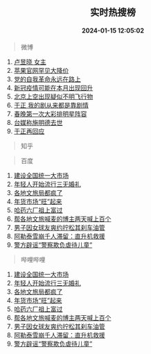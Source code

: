 <div align="center"><h2>实时热搜榜</h2><h4>2024-01-15 12:05:02</h4></div>

> 微博  

1. [卢昱晓 女主](https://s.weibo.com/weibo?q=%E5%8D%A2%E6%98%B1%E6%99%93%20%E5%A5%B3%E4%B8%BB&t=31&band_rank=1&Refer=top)<br />
2. [苹果官网罕见大降价](https://s.weibo.com/weibo?q=%23%E8%8B%B9%E6%9E%9C%E5%AE%98%E7%BD%91%E7%BD%95%E8%A7%81%E5%A4%A7%E9%99%8D%E4%BB%B7%23&t=31&band_rank=2&Refer=top)<br />
3. [党的自我革命永远在路上](https://s.weibo.com/weibo?q=%23%E5%85%9A%E7%9A%84%E8%87%AA%E6%88%91%E9%9D%A9%E5%91%BD%E6%B0%B8%E8%BF%9C%E5%9C%A8%E8%B7%AF%E4%B8%8A%23&t=31&band_rank=3&Refer=top)<br />
4. [新冠疫情可能在本月出现回升](https://s.weibo.com/weibo?q=%23%E6%96%B0%E5%86%A0%E7%96%AB%E6%83%85%E5%8F%AF%E8%83%BD%E5%9C%A8%E6%9C%AC%E6%9C%88%E5%87%BA%E7%8E%B0%E5%9B%9E%E5%8D%87%23&t=31&band_rank=4&Refer=top)<br />
5. [北京上空出现疑似不明飞行物](https://s.weibo.com/weibo?q=%23%E5%8C%97%E4%BA%AC%E4%B8%8A%E7%A9%BA%E5%87%BA%E7%8E%B0%E7%96%91%E4%BC%BC%E4%B8%8D%E6%98%8E%E9%A3%9E%E8%A1%8C%E7%89%A9%23&t=31&band_rank=5&Refer=top)<br />
6. [于正 我的剧从来都是靠剧情](https://s.weibo.com/weibo?q=%E4%BA%8E%E6%AD%A3%20%E6%88%91%E7%9A%84%E5%89%A7%E4%BB%8E%E6%9D%A5%E9%83%BD%E6%98%AF%E9%9D%A0%E5%89%A7%E6%83%85&t=31&band_rank=6&Refer=top)<br />
7. [春晚第一次大彩排明星阵容](https://s.weibo.com/weibo?q=%23%E6%98%A5%E6%99%9A%E7%AC%AC%E4%B8%80%E6%AC%A1%E5%A4%A7%E5%BD%A9%E6%8E%92%E6%98%8E%E6%98%9F%E9%98%B5%E5%AE%B9%23&t=31&band_rank=7&Refer=top)<br />
8. [台媒称施明德去世](https://s.weibo.com/weibo?q=%23%E5%8F%B0%E5%AA%92%E7%A7%B0%E6%96%BD%E6%98%8E%E5%BE%B7%E5%8E%BB%E4%B8%96%23&t=31&band_rank=8&Refer=top)<br />
9. [于正再回应](https://s.weibo.com/weibo?q=%E4%BA%8E%E6%AD%A3%E5%86%8D%E5%9B%9E%E5%BA%94&t=31&band_rank=9&Refer=top)<br />

> 知乎  


> 百度  

1. [建设全国统一大市场](https://www.baidu.com/s?wd=%E5%BB%BA%E8%AE%BE%E5%85%A8%E5%9B%BD%E7%BB%9F%E4%B8%80%E5%A4%A7%E5%B8%82%E5%9C%BA&sa=fyb_news&rsv_dl=fyb_news)<br />
2. [年轻人开始流行三无婚礼](https://www.baidu.com/s?wd=%E5%B9%B4%E8%BD%BB%E4%BA%BA%E5%BC%80%E5%A7%8B%E6%B5%81%E8%A1%8C%E4%B8%89%E6%97%A0%E5%A9%9A%E7%A4%BC&sa=fyb_news&rsv_dl=fyb_news)<br />
3. [各地文旅局都疯了](https://www.baidu.com/s?wd=%E5%90%84%E5%9C%B0%E6%96%87%E6%97%85%E5%B1%80%E9%83%BD%E7%96%AF%E4%BA%86&sa=fyb_news&rsv_dl=fyb_news)<br />
4. [年货市场“旺”起来](https://www.baidu.com/s?wd=%E5%B9%B4%E8%B4%A7%E5%B8%82%E5%9C%BA%E2%80%9C%E6%97%BA%E2%80%9D%E8%B5%B7%E6%9D%A5&sa=fyb_news&rsv_dl=fyb_news)<br />
5. [哈药六厂祖上富过](https://www.baidu.com/s?wd=%E5%93%88%E8%8D%AF%E5%85%AD%E5%8E%82%E7%A5%96%E4%B8%8A%E5%AF%8C%E8%BF%87&sa=fyb_news&rsv_dl=fyb_news)<br />
6. [帮各地文旅喊麦的博主两天喊上百个](https://www.baidu.com/s?wd=%E5%B8%AE%E5%90%84%E5%9C%B0%E6%96%87%E6%97%85%E5%96%8A%E9%BA%A6%E7%9A%84%E5%8D%9A%E4%B8%BB%E4%B8%A4%E5%A4%A9%E5%96%8A%E4%B8%8A%E7%99%BE%E4%B8%AA&sa=fyb_news&rsv_dl=fyb_news)<br />
7. [男子因女球友爽约拧松其刹车油管](https://www.baidu.com/s?wd=%E7%94%B7%E5%AD%90%E5%9B%A0%E5%A5%B3%E7%90%83%E5%8F%8B%E7%88%BD%E7%BA%A6%E6%8B%A7%E6%9D%BE%E5%85%B6%E5%88%B9%E8%BD%A6%E6%B2%B9%E7%AE%A1&sa=fyb_news&rsv_dl=fyb_news)<br />
8. [阿勒泰雪崩千人滞留：直升机救援](https://www.baidu.com/s?wd=%E9%98%BF%E5%8B%92%E6%B3%B0%E9%9B%AA%E5%B4%A9%E5%8D%83%E4%BA%BA%E6%BB%9E%E7%95%99%EF%BC%9A%E7%9B%B4%E5%8D%87%E6%9C%BA%E6%95%91%E6%8F%B4&sa=fyb_news&rsv_dl=fyb_news)<br />
9. [警方辟谣“警察欺负虐待儿童”](https://www.baidu.com/s?wd=%E8%AD%A6%E6%96%B9%E8%BE%9F%E8%B0%A3%E2%80%9C%E8%AD%A6%E5%AF%9F%E6%AC%BA%E8%B4%9F%E8%99%90%E5%BE%85%E5%84%BF%E7%AB%A5%E2%80%9D&sa=fyb_news&rsv_dl=fyb_news)<br />

> 哔哩哔哩  

1. [建设全国统一大市场](https://www.baidu.com/s?wd=%E5%BB%BA%E8%AE%BE%E5%85%A8%E5%9B%BD%E7%BB%9F%E4%B8%80%E5%A4%A7%E5%B8%82%E5%9C%BA&sa=fyb_news&rsv_dl=fyb_news)<br />
2. [年轻人开始流行三无婚礼](https://www.baidu.com/s?wd=%E5%B9%B4%E8%BD%BB%E4%BA%BA%E5%BC%80%E5%A7%8B%E6%B5%81%E8%A1%8C%E4%B8%89%E6%97%A0%E5%A9%9A%E7%A4%BC&sa=fyb_news&rsv_dl=fyb_news)<br />
3. [各地文旅局都疯了](https://www.baidu.com/s?wd=%E5%90%84%E5%9C%B0%E6%96%87%E6%97%85%E5%B1%80%E9%83%BD%E7%96%AF%E4%BA%86&sa=fyb_news&rsv_dl=fyb_news)<br />
4. [年货市场“旺”起来](https://www.baidu.com/s?wd=%E5%B9%B4%E8%B4%A7%E5%B8%82%E5%9C%BA%E2%80%9C%E6%97%BA%E2%80%9D%E8%B5%B7%E6%9D%A5&sa=fyb_news&rsv_dl=fyb_news)<br />
5. [哈药六厂祖上富过](https://www.baidu.com/s?wd=%E5%93%88%E8%8D%AF%E5%85%AD%E5%8E%82%E7%A5%96%E4%B8%8A%E5%AF%8C%E8%BF%87&sa=fyb_news&rsv_dl=fyb_news)<br />
6. [帮各地文旅喊麦的博主两天喊上百个](https://www.baidu.com/s?wd=%E5%B8%AE%E5%90%84%E5%9C%B0%E6%96%87%E6%97%85%E5%96%8A%E9%BA%A6%E7%9A%84%E5%8D%9A%E4%B8%BB%E4%B8%A4%E5%A4%A9%E5%96%8A%E4%B8%8A%E7%99%BE%E4%B8%AA&sa=fyb_news&rsv_dl=fyb_news)<br />
7. [男子因女球友爽约拧松其刹车油管](https://www.baidu.com/s?wd=%E7%94%B7%E5%AD%90%E5%9B%A0%E5%A5%B3%E7%90%83%E5%8F%8B%E7%88%BD%E7%BA%A6%E6%8B%A7%E6%9D%BE%E5%85%B6%E5%88%B9%E8%BD%A6%E6%B2%B9%E7%AE%A1&sa=fyb_news&rsv_dl=fyb_news)<br />
8. [阿勒泰雪崩千人滞留：直升机救援](https://www.baidu.com/s?wd=%E9%98%BF%E5%8B%92%E6%B3%B0%E9%9B%AA%E5%B4%A9%E5%8D%83%E4%BA%BA%E6%BB%9E%E7%95%99%EF%BC%9A%E7%9B%B4%E5%8D%87%E6%9C%BA%E6%95%91%E6%8F%B4&sa=fyb_news&rsv_dl=fyb_news)<br />
9. [警方辟谣“警察欺负虐待儿童”](https://www.baidu.com/s?wd=%E8%AD%A6%E6%96%B9%E8%BE%9F%E8%B0%A3%E2%80%9C%E8%AD%A6%E5%AF%9F%E6%AC%BA%E8%B4%9F%E8%99%90%E5%BE%85%E5%84%BF%E7%AB%A5%E2%80%9D&sa=fyb_news&rsv_dl=fyb_news)<br />
